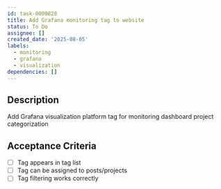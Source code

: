 ```yaml
---
id: task-0000828
title: Add Grafana monitoring tag to website
status: To Do
assignee: []
created_date: '2025-08-05'
labels:
  - monitoring
  - grafana
  - visualization
dependencies: []
---
```


## Description

Add Grafana visualization platform tag for monitoring dashboard project categorization

## Acceptance Criteria

- [ ] Tag appears in tag list
- [ ] Tag can be assigned to posts/projects
- [ ] Tag filtering works correctly
